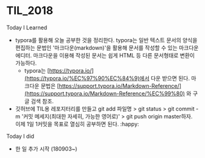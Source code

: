 # TIL_2018
Today I Learned

- typora를 활용해 오늘 공부한 것을 정리한다. typora는 일반 텍스트 문서의 양식을 편집하는 문법인 '마크다운(markdown)'을 활용해 문서를 작성할 수 있는 마크다운 에디터. 마크다운을 이용해 작성된 문서는 쉽게 HTML 등 다른 문서형태로 변환이 가능하다.
  - typora는 [https://typora.io/](https://typora.io/%EC%97%90%EC%84%9)에서  다운 받으면 된다. 마크다운 문법은 [https://support.typora.io/Markdown-Reference/](https://support.typora.io/Markdown-Reference/%EC%99%80) 와 구글 검색 참조.
- 깃허브에 TIL용 레포지터리를 만들고 git add 파일명 > git status > git commit -m '커밋 메세지(최대한 자세히, 가능한 영어로)' > git push origin master하자. 이제 1일 1커밋을 목표로 열심히 공부하면 된다. :happy:



Today I did

- 한 일 추가 시작 (180903~)